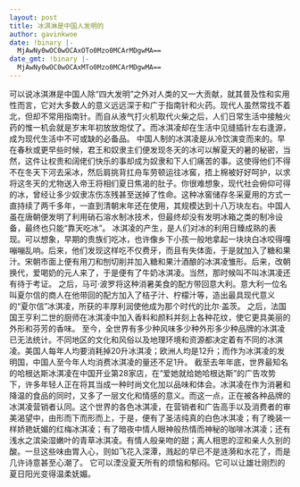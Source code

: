 ```yaml
---
layout: post
title: 冰淇淋是中国人发明的
author: gavinkwoe
date: !binary |-
  MjAwNy0wOC0wOCAxOTo0Mzo0MCArMDgwMA==
date_gmt: !binary |-
  MjAwNy0wOC0wOCAxMTo0Mzo0MCArMDgwMA==
---
```

可以说冰淇淋是中国人除“四大发明”之外对人类的又一大贡献，就其普及性和实用性而言，它对大多数人的意义远远深于和广于指南针和火药。现代人虽然常找不着北，但却不常用指南针。而自从液气打火机取代火柴之后，人们日常生活中接触火药的惟一机会就是岁末年初放放炮仗了。而冰淇凌却在生活中见缝插针左右逢源，成为现代生活中不可或缺的必备品。
中国人制的冰淇凌是从冷饮演变而来的。早在春秋或更早些时候，君王和奴隶主们便发现冬天的冰可以解夏天的暑的秘密，当然，这件让权贵和阔佬们快乐的事却成为奴隶和下人们痛苦的事。这使得他们不得不在冬天下河去采冰，然后肩挑背扛舟车劳顿运往冰窖，捂上棉被好好呵护，以求将这冬天的尤物送入帝王将相们夏日焦渴的肚子。你很难想象，现代社会俯仰可得的冰，曾经让多少奴隶冻伤冻残甚至送掉了性命。这种冰窖储存冬采夏用的方式一直持续了两千多年，一直到清朝末年还在使用，其规模达到十八万块左右。中国人虽在唐朝便发明了利用硝石溶水制冰技术，但最终却没有发明冰箱之类的制冷设备，最终也只能“靠天吃冰”。
冰淇凌的产生，是人们对冰的利用日臻成熟的表现。可以想象，早期的贵族们吃冰，也许像乡下小孩一般地拿起一块块白冰咬得嘎嘣嘣乱响。后来，他们发现这样吃不仅费牙，而且有失体面，于是就加入了糖和果汁。宋朝市面上便有用刀和刨切削并加入糖和果汁酒酿的冰淇凌雏形。后来，改朝换代，爱喝奶的元人来了，于是便有了牛奶冰淇凌。当然，那时候叫不叫冰淇凌还有待于考证。
之后，马可&middot;波罗将这种消暑美食的配方带回意大利。意大利一位名叫夏尔信的商人在他带回的配方加入了桔子汁、柠檬汁等，造出最具现代意义的“夏尔信”冰淇凌，所获的丰厚利润使他成为那个时代的比尔&middot;盖茨。
之后，法国国王亨利二世的厨师在冰淇凌中加入香料和颜料并刻上各种花纹，使它更具美丽的外形和芬芳的香味。
至今，全世界有多少种风味多少种外形多少种品牌的冰淇凌已无法统计。不同地区的文化和风俗以及地理环境和资源都决定着有不同的冰淇凌。美国人每年人均要消耗掉20升冰淇凌；欧洲人均是12升；而作为冰淇凌的发明国，中国人至今年人均消费冰淇凌的量还不足1升。
截至去年年底，世界最知名的哈根达斯冰淇凌在中国开业第28家店，在“爱她就给她哈根达斯”的广告攻势下，许多年轻人正在将其当成一种时尚文化加以品味和体会。冰淇凌在作为消暑和降温的食品的同时，又多了一层文化和情感的意义。而这一点，正在被各种品牌的冰淇凌营销者认同。这个世界的各色冰淇凌，在营销者和广告高手以及消费者的审美渴望中，由形而下而形而上，于是，便有了圣洁纯真的白色冰淇凌；有了晚装一样娇艳妩媚的红梅冰淇凌；有了暗夜中情人眼神般热情而神秘的咖啡冰淇凌；还有浅水之滨染湿嫩叶的青草冰淇凌。有情人般亲吻的甜；离人相思的涩和亲人久别的酸。一旦这些味由胃入心，则如飞花入深潭，溅起的早已不是涟漪和水花了，而是几许诗意甚至心潮了。
它可以湮没夏天所有的烦恼和郁闷。它可以让雄壮刚烈的夏日阳光变得温柔妩媚。
